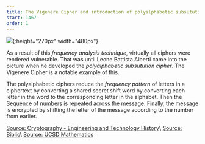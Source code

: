 ```yaml
---
title: The Vigenere Cipher and introduction of polyalphabetic subsutution cipher
start: 1467 
order: 1
---
```


![](https://d18l82el6cdm1i.cloudfront.net/image_optimizer/997c2bba1ecf29be6672e66e0f7da1bd75e9c648.png){:height="270px" width="480px"}

As a result of this *frequency analysis technique*, virtually all ciphers were rendered vulnerable. That was until Leone Battista Alberti came into the picture when he  developed the *polyalphabetic subsutution cipher*. The Vigenere Cipher is a notable example of this.

The polyalphabetic ciphers reduce the *frequency pattern* of letters in a ciphertext by converting a shared secret shift word by converting each letter in the word to the corresponding letter in the alphabet. Then the Sequence of numbers is repeated across the message. Finally, the message is encrypted by shifting the letter of the message according to the number from earlier.

[Source: Cryptography - Engineering and Technology History](http://ethw.org/Cryptography)\\
[Source: Biblio](https://www.biblio.com/blog/2014/11/renaissance-codes-ciphers-exhibition-folger/#)\\
[Source: UCSD Mathematics](http://math.ucsd.edu/~crypto/java/EARLYCIPHERS/Monoalphabetic.html)

